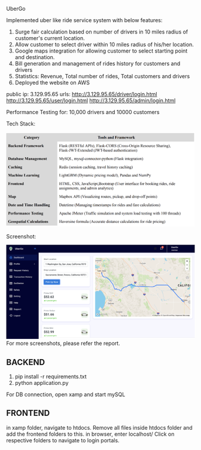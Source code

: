 UberGo

Implemented uber like ride service system with below features:

1. Surge fair calculation based on number of drivers in 10 miles radius of customer's current
location.
2. Allow customer to select driver within 10 miles radius of his/her location.
3. Google maps integration for allowing customer to select starting point and destination.
4. Bill generation and management of rides history for customers and drivers
5. Statistics: Revenue, Total number of rides, Total customers and drivers
6. Deployed the website on AWS

public ip: 3.129.95.65
urls: http://3.129.95.65/driver/login.html
      http://3.129.95.65/user/login.html
      http://3.129.95.65/admin/login.html

Performance Testing for: 10,000 drivers and 10000 customers 

Tech Stack:

![Tech Stack](images/techstack.png)

Screenshot:

![Screenshot](images/UI.png)
For more screenshots, please refer the report. 

## BACKEND
1. pip install -r requirements.txt
2. python application.py

For DB connection, open xamp and start mySQL

## FRONTEND
in xamp folder, navigate to htdocs. Remove all files inside htdocs folder and add the frontend folders to this.
in browser, enter localhost/
Click on respective folders to navigate to login portals.
